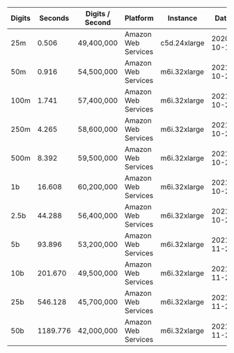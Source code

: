 | Digits | Seconds | Digits / Second | Platform | Instance | Date | Files |
| ------ | ------- | --------------- | -------- | -------- | ---- | ----- |
| 25m | 0.506 | 49,400,000 | Amazon Web Services | c5d.24xlarge | 2020-10-10 | [cfg](../Amazon%20Web%20Services/c5d.24xlarge/Erf%281%29%20%5BSeries%5D/Erf%281%29%20-%2020201010-104150.cfg) [out](../Amazon%20Web%20Services/c5d.24xlarge/Erf%281%29%20%5BSeries%5D/Erf%281%29%20-%2020201010-104150.out) [txt](../Amazon%20Web%20Services/c5d.24xlarge/Erf%281%29%20%5BSeries%5D/Erf%281%29%20-%2020201010-104150.txt) |
| 50m | 0.916 | 54,500,000 | Amazon Web Services | m6i.32xlarge | 2021-10-29 | [cfg](../Amazon%20Web%20Services/m6i.32xlarge/Erf%281%29%20%5BSeries%5D/Erf%281%29%20-%2020211029-160742.cfg) [out](../Amazon%20Web%20Services/m6i.32xlarge/Erf%281%29%20%5BSeries%5D/Erf%281%29%20-%2020211029-160742.out) [txt](../Amazon%20Web%20Services/m6i.32xlarge/Erf%281%29%20%5BSeries%5D/Erf%281%29%20-%2020211029-160742.txt) |
| 100m | 1.741 | 57,400,000 | Amazon Web Services | m6i.32xlarge | 2021-10-29 | [cfg](../Amazon%20Web%20Services/m6i.32xlarge/Erf%281%29%20%5BSeries%5D/Erf%281%29%20-%2020211029-160755.cfg) [out](../Amazon%20Web%20Services/m6i.32xlarge/Erf%281%29%20%5BSeries%5D/Erf%281%29%20-%2020211029-160755.out) [txt](../Amazon%20Web%20Services/m6i.32xlarge/Erf%281%29%20%5BSeries%5D/Erf%281%29%20-%2020211029-160755.txt) |
| 250m | 4.265 | 58,600,000 | Amazon Web Services | m6i.32xlarge | 2021-10-29 | [cfg](../Amazon%20Web%20Services/m6i.32xlarge/Erf%281%29%20%5BSeries%5D/Erf%281%29%20-%2020211029-160812.cfg) [out](../Amazon%20Web%20Services/m6i.32xlarge/Erf%281%29%20%5BSeries%5D/Erf%281%29%20-%2020211029-160812.out) [txt](../Amazon%20Web%20Services/m6i.32xlarge/Erf%281%29%20%5BSeries%5D/Erf%281%29%20-%2020211029-160812.txt) |
| 500m | 8.392 | 59,500,000 | Amazon Web Services | m6i.32xlarge | 2021-10-29 | [cfg](../Amazon%20Web%20Services/m6i.32xlarge/Erf%281%29%20%5BSeries%5D/Erf%281%29%20-%2020211029-172047.cfg) [out](../Amazon%20Web%20Services/m6i.32xlarge/Erf%281%29%20%5BSeries%5D/Erf%281%29%20-%2020211029-172047.out) [txt](../Amazon%20Web%20Services/m6i.32xlarge/Erf%281%29%20%5BSeries%5D/Erf%281%29%20-%2020211029-172047.txt) |
| 1b | 16.608 | 60,200,000 | Amazon Web Services | m6i.32xlarge | 2021-10-29 | [cfg](../Amazon%20Web%20Services/m6i.32xlarge/Erf%281%29%20%5BSeries%5D/Erf%281%29%20-%2020211029-172119.cfg) [out](../Amazon%20Web%20Services/m6i.32xlarge/Erf%281%29%20%5BSeries%5D/Erf%281%29%20-%2020211029-172119.out) [txt](../Amazon%20Web%20Services/m6i.32xlarge/Erf%281%29%20%5BSeries%5D/Erf%281%29%20-%2020211029-172119.txt) |
| 2.5b | 44.288 | 56,400,000 | Amazon Web Services | m6i.32xlarge | 2021-10-29 | [cfg](../Amazon%20Web%20Services/m6i.32xlarge/Erf%281%29%20%5BSeries%5D/Erf%281%29%20-%2020211029-203444.cfg) [out](../Amazon%20Web%20Services/m6i.32xlarge/Erf%281%29%20%5BSeries%5D/Erf%281%29%20-%2020211029-203444.out) [txt](../Amazon%20Web%20Services/m6i.32xlarge/Erf%281%29%20%5BSeries%5D/Erf%281%29%20-%2020211029-203444.txt) |
| 5b | 93.896 | 53,200,000 | Amazon Web Services | m6i.32xlarge | 2021-11-27 | [cfg](../Amazon%20Web%20Services/m6i.32xlarge/Erf%281%29%20%5BSeries%5D/Erf%281%29%20-%2020211127-201801.cfg) [out](../Amazon%20Web%20Services/m6i.32xlarge/Erf%281%29%20%5BSeries%5D/Erf%281%29%20-%2020211127-201801.out) [txt](../Amazon%20Web%20Services/m6i.32xlarge/Erf%281%29%20%5BSeries%5D/Erf%281%29%20-%2020211127-201801.txt) |
| 10b | 201.670 | 49,500,000 | Amazon Web Services | m6i.32xlarge | 2021-11-27 | [cfg](../Amazon%20Web%20Services/m6i.32xlarge/Erf%281%29%20%5BSeries%5D/Erf%281%29%20-%2020211127-202148.cfg) [out](../Amazon%20Web%20Services/m6i.32xlarge/Erf%281%29%20%5BSeries%5D/Erf%281%29%20-%2020211127-202148.out) [txt](../Amazon%20Web%20Services/m6i.32xlarge/Erf%281%29%20%5BSeries%5D/Erf%281%29%20-%2020211127-202148.txt) |
| 25b | 546.128 | 45,700,000 | Amazon Web Services | m6i.32xlarge | 2021-11-27 | [cfg](../Amazon%20Web%20Services/m6i.32xlarge/Erf%281%29%20%5BSeries%5D/Erf%281%29%20-%2020211127-203158.cfg) [out](../Amazon%20Web%20Services/m6i.32xlarge/Erf%281%29%20%5BSeries%5D/Erf%281%29%20-%2020211127-203158.out) [txt](../Amazon%20Web%20Services/m6i.32xlarge/Erf%281%29%20%5BSeries%5D/Erf%281%29%20-%2020211127-203158.txt) |
| 50b | 1189.776 | 42,000,000 | Amazon Web Services | m6i.32xlarge | 2021-11-27 | [cfg](../Amazon%20Web%20Services/m6i.32xlarge/Erf%281%29%20%5BSeries%5D/Erf%281%29%20-%2020211127-205357.cfg) [out](../Amazon%20Web%20Services/m6i.32xlarge/Erf%281%29%20%5BSeries%5D/Erf%281%29%20-%2020211127-205357.out) [txt](../Amazon%20Web%20Services/m6i.32xlarge/Erf%281%29%20%5BSeries%5D/Erf%281%29%20-%2020211127-205357.txt) |
